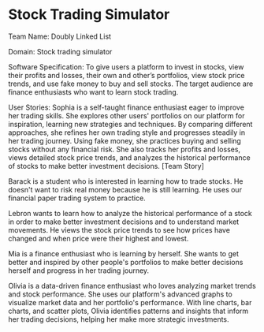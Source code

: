 # Stock Trading Simulator

Team Name: Doubly Linked List

Domain: Stock trading simulator

Software Specification:
To give users a platform to invest in stocks, view their profits and losses, their own and other’s portfolios, view stock price trends, and use fake money to buy and sell stocks. The target audience are finance enthusiasts who want to learn stock trading. 

User Stories:
Sophia is a self-taught finance enthusiast eager to improve her trading skills. She explores other users' portfolios on our platform for inspiration, learning new strategies and techniques. By comparing different approaches, she refines her own trading style and progresses steadily in her trading journey. Using fake money, she practices buying and selling stocks without any financial risk. She also tracks her profits and losses, views detailed stock price trends, and analyzes the historical performance of stocks to make better investment decisions. [Team Story]

Barack is a student who is interested in learning how to trade stocks. He doesn't want to risk real money because he is still learning. He uses our financial paper trading system to practice.

Lebron wants to learn how to analyze the historical performance of a stock in order to make better investment decisions and to understand market movements. He views the stock price trends to see how prices have changed and when price were their highest and lowest.

Mia is a finance enthusiast who is learning by herself. She wants to get better and inspired by other people's portfolios to make better decisions herself and progress in her trading journey.

Olivia is a data-driven finance enthusiast who loves analyzing market trends and stock performance. She uses our platform's advanced graphs to visualize market data and her portfolio's performance. With line charts, bar charts, and scatter plots, Olivia identifies patterns and insights that inform her trading decisions, helping her make more strategic investments.

